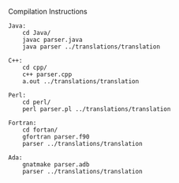 Compilation Instructions


    Java:
        cd Java/
        javac parser.java
        java parser ../translations/translation

    C++:
        cd cpp/
        c++ parser.cpp 
        a.out ../translations/translation        

    Perl:
        cd perl/
        perl parser.pl ../translations/translation

    Fortran:
        cd fortan/
        gfortran parser.f90
        parser ../translations/translation

    Ada:
        gnatmake parser.adb
        parser ../translations/translation



